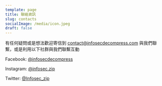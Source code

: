 ```yaml
---
template: page
title: 聯絡資訊
slug: contacts
socialImage: /media/icon.jpeg
draft: false
---
```


有任何疑問或是想法歡迎寄信到 [contact@infosecdecompress.com](mailto:contact@infosecdecompress.com) 與我們聯繫，或是利用以下社群與我們聯繫互動

Facebook: [@infosecdecompress](https://www.facebook.com/infosecdecompress)

Instagram: [@infosec.zip](https://www.instagram.com/infosec.zip/)

Twitter: [@Infosec_zip](https://twitter.com/InfoSec_zip)
